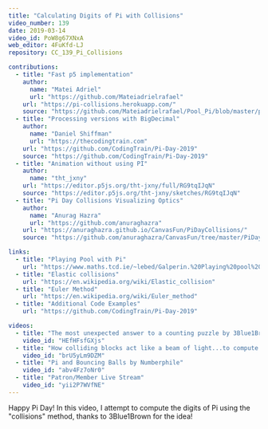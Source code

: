 ```yaml
---
title: "Calculating Digits of Pi with Collisions"
video_number: 139
date: 2019-03-14
video_id: PoW8g67XNxA
web_editor: 4FuKfd-LJ
repository: CC_139_Pi_Collisions

contributions:
  - title: "Fast p5 implementation"
    author:
      name: "Matei Adriel"
      url: "https://github.com/Mateiadrielrafael"
    url: "https://pi-collisions.herokuapp.com/"
    source: "https://github.com/Mateiadrielrafael/Pool_Pi/blob/master/pool_pi3/js/main.ts"
  - title: "Processing versions with BigDecimal"
    author:
      name: "Daniel Shiffman"
      url: "https://thecodingtrain.com"
    url: "https://github.com/CodingTrain/Pi-Day-2019"
    source: "https://github.com/CodingTrain/Pi-Day-2019"
  - title: "Animation without using PI"
    author:
      name: "tht_jxny"
    url: "https://editor.p5js.org/tht-jxny/full/RG9tqIJqN"
    source: "https://editor.p5js.org/tht-jxny/sketches/RG9tqIJqN"
  - title: "Pi Day Collisions Visualizing Optics"
    author:
      name: "Anurag Hazra"
      url: "https://github.com/anuraghazra"
    url: "https://anuraghazra.github.io/CanvasFun/PiDayCollisions/"
    source: "https://github.com/anuraghazra/CanvasFun/tree/master/PiDayCollisions"

links:
  - title: "Playing Pool with Pi"
    url: "https://www.maths.tcd.ie/~lebed/Galperin.%20Playing%20pool%20with%20pi.pdf"
  - title: "Elastic collisions"
    url: "https://en.wikipedia.org/wiki/Elastic_collision"
  - title: "Euler Method"
    url: "https://en.wikipedia.org/wiki/Euler_method"
  - title: "Additional Code Examples"
    url: "https://github.com/CodingTrain/Pi-Day-2019"

videos:
  - title: "The most unexpected answer to a counting puzzle by 3Blue1Brown"
    video_id: "HEfHFsfGXjs"
  - title: "How colliding blocks act like a beam of light...to compute pi by 3Blue1Brown"
    video_id: "brU5yLm9DZM"
  - title: "Pi and Bouncing Balls by Numberphile"
    video_id: "abv4Fz7oNr0"
  - title: "Patron/Member Live Stream"
    video_id: "yii2P7WVfNE"
---
```


Happy Pi Day! In this video, I attempt to compute the digits of Pi using the "collisions" method, thanks to 3Blue1Brown for the idea!
